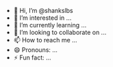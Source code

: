 - 👋 Hi, I’m @shankslbs
- 👀 I’m interested in ...
- 🌱 I’m currently learning ...
- 💞️ I’m looking to collaborate on ...
- 📫 How to reach me ...
- 😄 Pronouns: ...
- ⚡ Fun fact: ...

<!---
shankslbs/shankslbs is a ✨ special ✨ repository because its `README.md` (this file) appears on your GitHub profile.
You can click the Preview link to take a look at your changes.
--->
